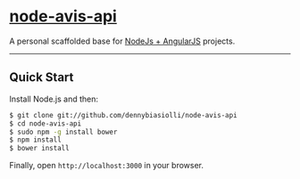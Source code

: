 # [node-avis-api](https://github.com/dennybiasiolli/node-avis-api)

A personal scaffolded base for [NodeJs + AngularJS](http://angularjs.org) projects.

***

## Quick Start

Install Node.js and then:

```sh
$ git clone git://github.com/dennybiasiolli/node-avis-api
$ cd node-avis-api
$ sudo npm -g install bower
$ npm install
$ bower install
```

Finally, open `http://localhost:3000` in your browser.


